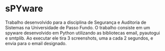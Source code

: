 # sPYware
Trabalho desenvolvido para a disciplina de Segurança e Auditoria de Sistemas na Universidade de Passo Fundo.
O trabalho consiste em um spyware desenvolvido em Python utilizando as bibliotecas email, pyautogui e smtplib.
Ao executar ele tira 3 screenshots, uma a cada 2 segundos, e envia para o email designado.
